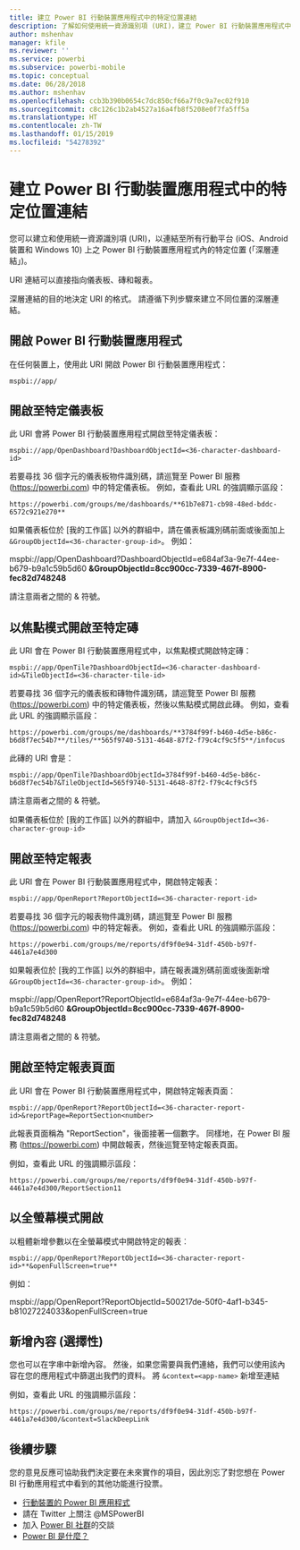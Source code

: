 ```yaml
---
title: 建立 Power BI 行動裝置應用程式中的特定位置連結
description: 了解如何使用統一資源識別項 (URI)，建立 Power BI 行動裝置應用程式中特定儀表板、磚或報表的深層連結。
author: mshenhav
manager: kfile
ms.reviewer: ''
ms.service: powerbi
ms.subservice: powerbi-mobile
ms.topic: conceptual
ms.date: 06/28/2018
ms.author: mshenhav
ms.openlocfilehash: ccb3b390b0654c7dc850cf66a7f0c9a7ec02f910
ms.sourcegitcommit: c8c126c1b2ab4527a16a4fb8f5208e0f7fa5ff5a
ms.translationtype: HT
ms.contentlocale: zh-TW
ms.lasthandoff: 01/15/2019
ms.locfileid: "54278392"
---
```

# <a name="create-a-link-to-a-specific-location-in-the-power-bi-mobile-apps"></a>建立 Power BI 行動裝置應用程式中的特定位置連結
您可以建立和使用統一資源識別項 (URI)，以連結至所有行動平台 (iOS、Android 裝置和 Windows 10) 上之 Power BI 行動裝置應用程式內的特定位置 (「深層連結」)。

URI 連結可以直接指向儀表板、磚和報表。

深層連結的目的地決定 URI 的格式。 請遵循下列步驟來建立不同位置的深層連結。 

## <a name="open-the-power-bi-mobile-app"></a>開啟 Power BI 行動裝置應用程式
在任何裝置上，使用此 URI 開啟 Power BI 行動裝置應用程式：

    mspbi://app/


## <a name="open-to-a-specific-dashboard"></a>開啟至特定儀表板
此 URI 會將 Power BI 行動裝置應用程式開啟至特定儀表板：

    mspbi://app/OpenDashboard?DashboardObjectId=<36-character-dashboard-id>

若要尋找 36 個字元的儀表板物件識別碼，請巡覽至 Power BI 服務 (https://powerbi.com) 中的特定儀表板。 例如，查看此 URL 的強調顯示區段：

`https://powerbi.com/groups/me/dashboards/**61b7e871-cb98-48ed-bddc-6572c921e270**`

如果儀表板位於 [我的工作區] 以外的群組中，請在儀表板識別碼前面或後面加上 `&GroupObjectId=<36-character-group-id>`。 例如： 

mspbi://app/OpenDashboard?DashboardObjectId=e684af3a-9e7f-44ee-b679-b9a1c59b5d60 **&GroupObjectId=8cc900cc-7339-467f-8900-fec82d748248**

請注意兩者之間的 & 符號。

## <a name="open-to-a-specific-tile-in-focus"></a>以焦點模式開啟至特定磚
此 URI 會在 Power BI 行動裝置應用程式中，以焦點模式開啟特定磚：

    mspbi://app/OpenTile?DashboardObjectId=<36-character-dashboard-id>&TileObjectId=<36-character-tile-id>

若要尋找 36 個字元的儀表板和磚物件識別碼，請巡覽至 Power BI 服務 (https://powerbi.com) 中的特定儀表板，然後以焦點模式開啟此磚。 例如，查看此 URL 的強調顯示區段：

`https://powerbi.com/groups/me/dashboards/**3784f99f-b460-4d5e-b86c-b6d8f7ec54b7**/tiles/**565f9740-5131-4648-87f2-f79c4cf9c5f5**/infocus`

此磚的 URI 會是：

    mspbi://app/OpenTile?DashboardObjectId=3784f99f-b460-4d5e-b86c-b6d8f7ec54b7&TileObjectId=565f9740-5131-4648-87f2-f79c4cf9c5f5

請注意兩者之間的 & 符號。

如果儀表板位於 [我的工作區] 以外的群組中，請加入 `&GroupObjectId=<36-character-group-id>`

## <a name="open-to-a-specific-report"></a>開啟至特定報表
此 URI 會在 Power BI 行動裝置應用程式中，開啟特定報表：

    mspbi://app/OpenReport?ReportObjectId=<36-character-report-id>

若要尋找 36 個字元的報表物件識別碼，請巡覽至 Power BI 服務 (https://powerbi.com) 中的特定報表。 例如，查看此 URL 的強調顯示區段：

`https://powerbi.com/groups/me/reports/df9f0e94-31df-450b-b97f-4461a7e4d300`

如果報表位於 [我的工作區] 以外的群組中，請在報表識別碼前面或後面新增 `&GroupObjectId=<36-character-group-id>`。 例如： 

mspbi://app/OpenReport?ReportObjectId=e684af3a-9e7f-44ee-b679-b9a1c59b5d60 **&GroupObjectId=8cc900cc-7339-467f-8900-fec82d748248**

請注意兩者之間的 & 符號。

## <a name="open-to-a-specific-report-page"></a>開啟至特定報表頁面
此 URI 會在 Power BI 行動裝置應用程式中，開啟特定報表頁面：

    mspbi://app/OpenReport?ReportObjectId=<36-character-report-id>&reportPage=ReportSection<number>

此報表頁面稱為 "ReportSection"，後面接著一個數字。 同樣地，在 Power BI 服務 (https://powerbi.com) 中開啟報表，然後巡覽至特定報表頁面。 

例如，查看此 URL 的強調顯示區段：

`https://powerbi.com/groups/me/reports/df9f0e94-31df-450b-b97f-4461a7e4d300/ReportSection11`

## <a name="open-in-full-screen-mode"></a>以全螢幕模式開啟
以粗體新增參數以在全螢幕模式中開啟特定的報表︰

    mspbi://app/OpenReport?ReportObjectId=<36-character-report-id>**&openFullScreen=true**

例如： 

mspbi://app/OpenReport?ReportObjectId=500217de-50f0-4af1-b345-b81027224033&openFullScreen=true

## <a name="add-context-optional"></a>新增內容 (選擇性)
您也可以在字串中新增內容。 然後，如果您需要與我們連絡，我們可以使用該內容在您的應用程式中篩選出我們的資料。 將 `&context=<app-name>` 新增至連結

例如，查看此 URL 的強調顯示區段： 

`https://powerbi.com/groups/me/reports/df9f0e94-31df-450b-b97f-4461a7e4d300/&context=SlackDeepLink`

## <a name="next-steps"></a>後續步驟
您的意見反應可協助我們決定要在未來實作的項目，因此別忘了對您想在 Power BI 行動應用程式中看到的其他功能進行投票。 

* [行動裝置的 Power BI 應用程式](mobile-apps-for-mobile-devices.md)
* 請在 Twitter 上關注 @MSPowerBI
* 加入 [Power BI 社群](http://community.powerbi.com/)的交談
* [Power BI 是什麼？](../../power-bi-overview.md)

